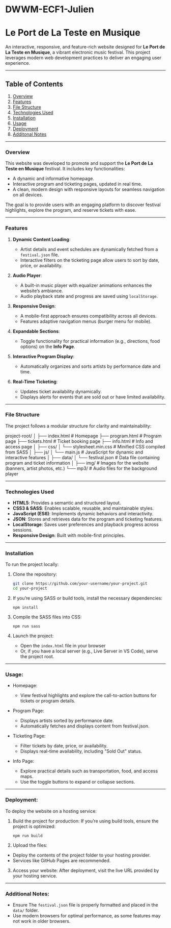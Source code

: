 # DWWM-ECF1-Julien
 
# Le Port de La Teste en Musique

An interactive, responsive, and feature-rich website designed for **Le Port de La Teste en Musique**, a vibrant electronic music festival. This project leverages modern web development practices to deliver an engaging user experience.

---

## Table of Contents

1. [Overview](#overview)  
2. [Features](#features)  
3. [File Structure](#file-structure)  
4. [Technologies Used](#technologies-used)  
5. [Installation](#installation)  
6. [Usage](#usage)  
7. [Deployment](#deployment)
8. [Additonal Notes](#additional-notes)

---

### Overview

This website was developed to promote and support the **Le Port de La Teste en Musique** festival. It includes key functionalities:
- A dynamic and informative homepage.
- Interactive program and ticketing pages, updated in real time.
- A clean, modern design with responsive layouts for seamless navigation on all devices.

The goal is to provide users with an engaging platform to discover festival highlights, explore the program, and reserve tickets with ease.

---

### Features

1. **Dynamic Content Loading**:
   - Artist details and event schedules are dynamically fetched from a `festival.json` file.
   - Interactive filters on the ticketing page allow users to sort by date, price, or availability.

2. **Audio Player**:
   - A built-in music player with equalizer animations enhances the website’s ambiance.
   - Audio playback state and progress are saved using `localStorage`.

3. **Responsive Design**:
   - A mobile-first approach ensures compatibility across all devices.
   - Features adaptive navigation menus (burger menu for mobile).

4. **Expandable Sections**:
   - Toggle functionality for practical information (e.g., directions, food options) on the **Info Page**.

5. **Interactive Program Display**:
   - Automatically organizes and sorts artists by performance date and time.

6. **Real-Time Ticketing**:
   - Updates ticket availability dynamically.
   - Displays alerts for events that are sold out or have limited availability.

---

### File Structure

The project follows a modular structure for clarity and maintainability:

project-root/
│
├── index.html        # Homepage
├── program.html      # Program page
├── tickets.html      # Ticket booking page
├── info.html         # Info and access page
│
├── css/
│   └── stylesheet.min.css   # Minified CSS compiled from SASS
│
├── js/
│   └── main.js        # JavaScript for dynamic and interactive features
│
├── data/
│   └── festival.json  # Data file containing program and ticket information
│
├── img/              # Images for the website (banners, artist photos, etc.)
└── mp3/              # Audio files for the background player



---

### Technologies Used

- **HTML5**: Provides a semantic and structured layout.
- **CSS3 & SASS**: Enables scalable, reusable, and maintainable styles.
- **JavaScript (ES6)**: Implements dynamic behaviors and interactivity.
- **JSON**: Stores and retrieves data for the program and ticketing features.
- **LocalStorage**: Saves user preferences and playback progress across sessions.
- **Responsive Design**: Built with mobile-first principles.

---

### Installation

To run the project locally:

1. Clone the repository:
   ```bash
   git clone https://github.com/your-username/your-project.git
   cd your-project


2. If you’re using SASS or build tools, install the necessary dependencies:

       npm install

3. Compile the SASS files into CSS:

       npm run sass
   
4. Launch the project:
    - Open the `index.html` file in your browser
    - Or, if you have a local server (e.g., Live Server in VS Code), serve the project root.

---


### Usage:

 - Homepage:
   - View festival highlights and explore the call-to-action buttons for tickets or program details.
  
- Program Page:
   - Displays artists sorted by performance date.
   - Automatically fetches and displays content from festival.json.

- Ticketing Page:
   - Filter tickets by date, price, or availability.
   - Displays real-time availability, including "Sold Out" status.

- Info Page:
   - Explore practical details such as transportation, food, and access maps.
   - Use the toggle buttons to expand or collapse sections.

---

### Deployment:

To deploy the website on a hosting service:
 1. Build the project for production: If you’re using build tools, ensure the project is optimized:

        npm run build
2. Upload the files:
  - Deploy the contents of the project folder to your hosting provider.
  - Services like GitHub Pages are recommended.

3. Access your website: After deployment, visit the live URL provided by your hosting service.

---

### Additional Notes:

- Ensure The `festival.json` file is properly formatted and placed in the `data/` folder.
- Use modern browsers for optimal performance, as some features may not work in older browsers.
